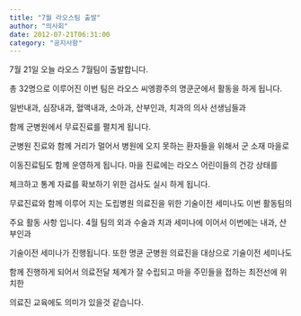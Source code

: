 ```yaml
---
title: "7월 라오스팀 출발"
author: "의사회"
date: 2012-07-21T06:31:00
category: "공지사항"
---
```


7월 21일 오늘 라오스 7월팀이 출발합니다.

총 32명으로 이루어진 이번 팀은 라오스 씨엥쾅주의 명쿤군에서 활동을 하게 됩니다.

일반내과, 심장내과, 혈액내과, 소아과, 산부인과, 치과의 의사 선생님들과

함께 군병원에서 무료진료를 펼치게 됩니다.

군병원 진료와 함께 거리가 멀어서 병원에 오지 못하는 환자들을 위해서 군 소재 마을로

이동진료팀도 함께 운영하게 됩니다. 마을 진료에는 라오스 어린이들의 건강 상태를

체크하고 통계 자료를 확보하기 위한 검사도 실시 하게 됩니다.

무료진료와 함께 이루어 지는 도립병원 의료진을 위한 기술이전 세미나도 이번 활동팀의

주요 활동 사항 입니다. 4월 팀의 외과 수술과 치과 세미나에 이어서 이번에는 내과, 산부인과

기술이전 세미나가 진행됩니다. 또한 명쿤 군병원 의료진을 대상으로 기술이전 세미나도

함께 진행하게 되어서 의료전달 체계가 잘 수립되고 마을 주민들을 접하는 최전선에 위치한

의료진 교육에도 의미가 있을것 같습니다.
